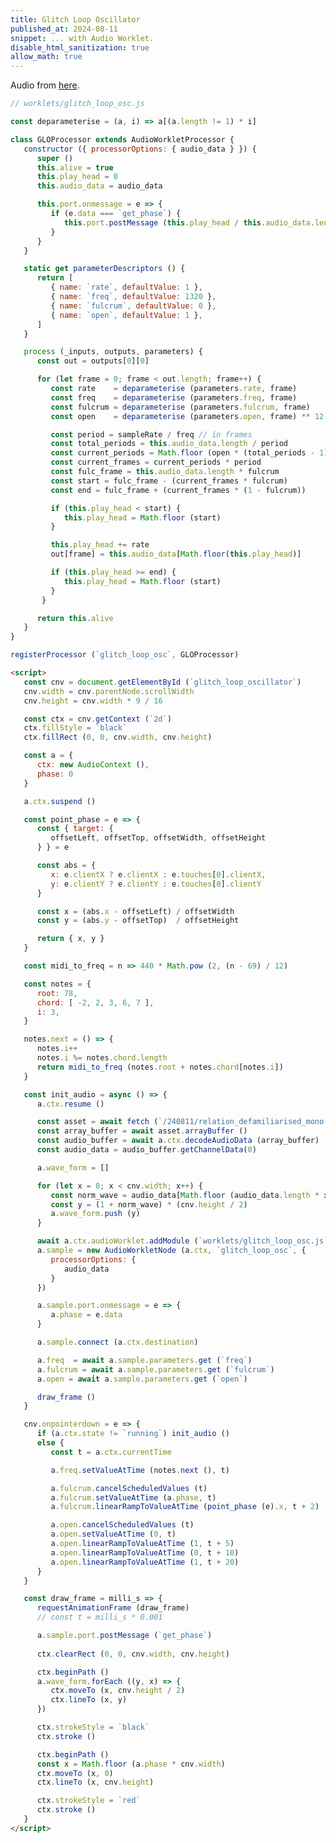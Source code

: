 ```yaml
---
title: Glitch Loop Oscillator
published_at: 2024-08-11
snippet: ... with Audio Worklet.
disable_html_sanitization: true
allow_math: true
---
```


<canvas id="glitch_loop_oscillator"></canvas>

<!-- Audio from [here](https://youtu.be/VeiM3sm6blY?si=VgLal3JLali_A_0I&t=3651). -->
Audio from [here](https://youtu.be/49Tuck7eMqo).

<script>
   const cnv = document.getElementById (`glitch_loop_oscillator`)
   cnv.width = cnv.parentNode.scrollWidth
   cnv.height = cnv.width * 9 / 16

   const ctx = cnv.getContext (`2d`)
   ctx.fillStyle = `black`
   ctx.fillRect (0, 0, cnv.width, cnv.height)

   const a = {
      ctx: new AudioContext (),
      phase: 0
   }

   a.ctx.suspend ()

   const point_phase = e => {
      const { target: { 
         offsetLeft, offsetTop, offsetWidth, offsetHeight 
      } } = e

      const abs = {
         x: e.clientX ? e.clientX : e.touches[0].clientX,
         y: e.clientY ? e.clientY : e.touches[0].clientY
      }

      const x = (abs.x - offsetLeft) / offsetWidth
      const y = (abs.y - offsetTop)  / offsetHeight

      return { x, y }
   }

   const midi_to_freq = n => 440 * Math.pow (2, (n - 69) / 12)

   const notes = {
      root: 78,
      chord: [ -4, -2, 2, 4, 6, 7, 9, 11 ],
      fine_tune: 1 / 3,
      i: 0,
   }

   notes.next = () => {
      const f = midi_to_freq (notes.root + notes.chord[notes.i] + notes.fine_tune)
      notes.i++
      notes.i %= notes.chord.length
      return f
   }

   const init_audio = async () => {
      a.ctx.resume ()

      // const asset = await fetch (`/240811/relation_defamiliarised_mono.mp3`)
      const asset = await fetch (`/240811/we_might_not_like_it.mp3`)
      const array_buffer = await asset.arrayBuffer ()
      const audio_buffer = await a.ctx.decodeAudioData (array_buffer)
      const audio_data = audio_buffer.getChannelData(0)

      a.wave_form = []

      for (let x = 0; x < cnv.width; x++) {
         const norm_wave = audio_data[Math.floor (audio_data.length * x / cnv.width)]
         const y = (1 + norm_wave) * (cnv.height / 2)
         a.wave_form.push (y)
      }

      await a.ctx.audioWorklet.addModule (`worklets/glitch_loop_osc.js`)
      a.sample = new AudioWorkletNode (a.ctx, `glitch_loop_osc`, {
         processorOptions: {
            audio_data
         }
      })

      a.sample.port.onmessage = e => {
         a.phase = e.data
      }

      a.sample.connect (a.ctx.destination)

      a.freq  = await a.sample.parameters.get (`freq`)
      a.fulcrum = await a.sample.parameters.get (`fulcrum`)
      a.open = await a.sample.parameters.get (`open`)

      draw_frame ()
   }

   cnv.onpointerdown = e => {
      if (a.ctx.state != `running`) init_audio ()
      else {
         const t = a.ctx.currentTime

         a.freq.setValueAtTime (notes.next (), t)

         a.fulcrum.cancelScheduledValues (t)
         a.fulcrum.setValueAtTime (a.phase, t)
         a.fulcrum.linearRampToValueAtTime (point_phase (e).x, t + 2)

         a.open.cancelScheduledValues (t)
         a.open.setValueAtTime (0, t)
         a.open.linearRampToValueAtTime (1, t + 5)
         a.open.linearRampToValueAtTime (0, t + 10)
         a.open.linearRampToValueAtTime (1, t + 20)
      }
   }

   const draw_frame = milli_s => {
      requestAnimationFrame (draw_frame)
      // const t = milli_s * 0.001

      a.sample.port.postMessage (`get_phase`)
      
      ctx.clearRect (0, 0, cnv.width, cnv.height)

      ctx.beginPath ()
      a.wave_form.forEach ((y, x) => {
         ctx.moveTo (x, cnv.height / 2)
         ctx.lineTo (x, y)
      })

      ctx.strokeStyle = `black`
      ctx.stroke ()   

      ctx.beginPath ()
      const x = Math.floor (a.phase * cnv.width)
      ctx.moveTo (x, 0)
      ctx.lineTo (x, cnv.height)

      ctx.strokeStyle = `red`
      ctx.stroke ()
   }   
</script>

```js
// worklets/glitch_loop_osc.js

const deparameterise = (a, i) => a[(a.length != 1) * i]

class GLOProcessor extends AudioWorkletProcessor {
   constructor ({ processorOptions: { audio_data } }) {
      super ()
      this.alive = true
      this.play_head = 0
      this.audio_data = audio_data

      this.port.onmessage = e => {
         if (e.data === `get_phase`) {
            this.port.postMessage (this.play_head / this.audio_data.length)
         }
      }
   }

   static get parameterDescriptors () {
      return [ 
         { name: `rate`, defaultValue: 1 },
         { name: `freq`, defaultValue: 1320 },
         { name: `fulcrum`, defaultValue: 0 },
         { name: `open`, defaultValue: 1 },
      ]
   }

   process (_inputs, outputs, parameters) {
      const out = outputs[0][0]

      for (let frame = 0; frame < out.length; frame++) {
         const rate    = deparameterise (parameters.rate, frame)
         const freq    = deparameterise (parameters.freq, frame)
         const fulcrum = deparameterise (parameters.fulcrum, frame)
         const open    = deparameterise (parameters.open, frame) ** 12

         const period = sampleRate / freq // in frames
         const total_periods = this.audio_data.length / period
         const current_periods = Math.floor (open * (total_periods - 1)) + 1
         const current_frames = current_periods * period
         const fulc_frame = this.audio_data.length * fulcrum
         const start = fulc_frame - (current_frames * fulcrum)
         const end = fulc_frame + (current_frames * (1 - fulcrum))

         if (this.play_head < start) {
            this.play_head = Math.floor (start)
         }

         this.play_head += rate
         out[frame] = this.audio_data[Math.floor(this.play_head)]

         if (this.play_head >= end) {
            this.play_head = Math.floor (start)
         }
       }

      return this.alive
   }
}

registerProcessor (`glitch_loop_osc`, GLOProcessor)
```

```html
<script>
   const cnv = document.getElementById (`glitch_loop_oscillator`)
   cnv.width = cnv.parentNode.scrollWidth
   cnv.height = cnv.width * 9 / 16

   const ctx = cnv.getContext (`2d`)
   ctx.fillStyle = `black`
   ctx.fillRect (0, 0, cnv.width, cnv.height)

   const a = {
      ctx: new AudioContext (),
      phase: 0
   }

   a.ctx.suspend ()

   const point_phase = e => {
      const { target: { 
         offsetLeft, offsetTop, offsetWidth, offsetHeight 
      } } = e

      const abs = {
         x: e.clientX ? e.clientX : e.touches[0].clientX,
         y: e.clientY ? e.clientY : e.touches[0].clientY
      }

      const x = (abs.x - offsetLeft) / offsetWidth
      const y = (abs.y - offsetTop)  / offsetHeight

      return { x, y }
   }

   const midi_to_freq = n => 440 * Math.pow (2, (n - 69) / 12)

   const notes = {
      root: 78,
      chord: [ -2, 2, 3, 6, 7 ],
      i: 3,
   }

   notes.next = () => {
      notes.i++
      notes.i %= notes.chord.length
      return midi_to_freq (notes.root + notes.chord[notes.i])
   }

   const init_audio = async () => {
      a.ctx.resume ()

      const asset = await fetch (`/240811/relation_defamiliarised_mono.mp3`)
      const array_buffer = await asset.arrayBuffer ()
      const audio_buffer = await a.ctx.decodeAudioData (array_buffer)
      const audio_data = audio_buffer.getChannelData(0)

      a.wave_form = []

      for (let x = 0; x < cnv.width; x++) {
         const norm_wave = audio_data[Math.floor (audio_data.length * x / cnv.width)]
         const y = (1 + norm_wave) * (cnv.height / 2)
         a.wave_form.push (y)
      }

      await a.ctx.audioWorklet.addModule (`worklets/glitch_loop_osc.js`)
      a.sample = new AudioWorkletNode (a.ctx, `glitch_loop_osc`, {
         processorOptions: {
            audio_data
         }
      })

      a.sample.port.onmessage = e => {
         a.phase = e.data
      }

      a.sample.connect (a.ctx.destination)

      a.freq  = await a.sample.parameters.get (`freq`)
      a.fulcrum = await a.sample.parameters.get (`fulcrum`)
      a.open = await a.sample.parameters.get (`open`)

      draw_frame ()
   }

   cnv.onpointerdown = e => {
      if (a.ctx.state != `running`) init_audio ()
      else {
         const t = a.ctx.currentTime

         a.freq.setValueAtTime (notes.next (), t)

         a.fulcrum.cancelScheduledValues (t)
         a.fulcrum.setValueAtTime (a.phase, t)
         a.fulcrum.linearRampToValueAtTime (point_phase (e).x, t + 2)

         a.open.cancelScheduledValues (t)
         a.open.setValueAtTime (0, t)
         a.open.linearRampToValueAtTime (1, t + 5)
         a.open.linearRampToValueAtTime (0, t + 10)
         a.open.linearRampToValueAtTime (1, t + 20)
      }
   }

   const draw_frame = milli_s => {
      requestAnimationFrame (draw_frame)
      // const t = milli_s * 0.001

      a.sample.port.postMessage (`get_phase`)
      
      ctx.clearRect (0, 0, cnv.width, cnv.height)

      ctx.beginPath ()
      a.wave_form.forEach ((y, x) => {
         ctx.moveTo (x, cnv.height / 2)
         ctx.lineTo (x, y)
      })

      ctx.strokeStyle = `black`
      ctx.stroke ()   

      ctx.beginPath ()
      const x = Math.floor (a.phase * cnv.width)
      ctx.moveTo (x, 0)
      ctx.lineTo (x, cnv.height)

      ctx.strokeStyle = `red`
      ctx.stroke ()
   }   
</script>
```